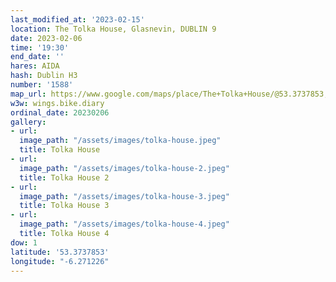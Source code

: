 ```yaml
---
last_modified_at: '2023-02-15'
location: The Tolka House, Glasnevin, DUBLIN 9
date: 2023-02-06
time: '19:30'
end_date: ''
hares: AIDA
hash: Dublin H3
number: '1588'
map_url: https://www.google.com/maps/place/The+Tolka+House/@53.3737853,-6.271226,17z/data=!3m1!4b1!4m5!3m4!1s0x41639c8e16e9108b:0x1f312e79928f2363!8m2!3d53.3737857!4d-6.2689454
w3w: wings.bike.diary
ordinal_date: 20230206
gallery:
- url:
  image_path: "/assets/images/tolka-house.jpeg"
  title: Tolka House
- url:
  image_path: "/assets/images/tolka-house-2.jpeg"
  title: Tolka House 2
- url:
  image_path: "/assets/images/tolka-house-3.jpeg"
  title: Tolka House 3
- url:
  image_path: "/assets/images/tolka-house-4.jpeg"
  title: Tolka House 4
dow: 1
latitude: '53.3737853'
longitude: "-6.271226"
---
```


